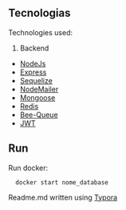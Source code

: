 ## Tecnologias

Technologies used:

1. Backend

- [NodeJs](https://nodejs.org/en/)
- [Express](https://expressjs.com/pt-br/)
- [Sequelize](https://sequelize.org/)
- [NodeMailer](https://nodemailer.com/about/)
- [Mongoose](https://mongoosejs.com/)
- [Redis](https://redis.io/)
- [Bee-Queue](https://bee-queue.com/)
- [JWT](https://jwt.io/)

## Run

Run docker:

```
  docker start nome_database
```

Readme.md written using [Typora](https://typora.io/)
